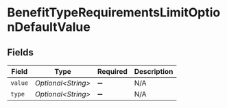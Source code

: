# BenefitTypeRequirementsLimitOptionDefaultValue


## Fields

| Field               | Type                | Required            | Description         |
| ------------------- | ------------------- | ------------------- | ------------------- |
| `value`             | *Optional\<String>* | :heavy_minus_sign:  | N/A                 |
| `type`              | *Optional\<String>* | :heavy_minus_sign:  | N/A                 |